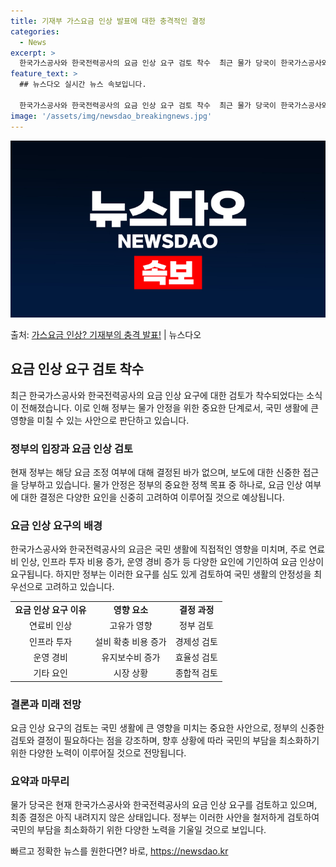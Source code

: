 ```yaml
---
title: 기재부 가스요금 인상 발표에 대한 충격적인 결정
categories:
  - News
excerpt: >
  한국가스공사와 한국전력공사의 요금 인상 요구 검토 착수  최근 물가 당국이 한국가스공사와 한국전력공사의 요금…
feature_text: >
  ## 뉴스다오 실시간 뉴스 속보입니다.

  한국가스공사와 한국전력공사의 요금 인상 요구 검토 착수  최근 물가 당국이 한국가스공사와 한국전력공사의 요금…
image: '/assets/img/newsdao_breakingnews.jpg'
---
```


![뉴스다오 속보](/assets/img/newsdao_breakingnews.jpg)

<p>출처: <a href="https://newsdao.kr/4001" rel="dofollow">가스요금 인상? 기재부의 충격 발표!</a> | 뉴스다오</p>

<h2 data-ke-size="size26">요금 인상 요구 검토 착수</h2>
<p data-ke-size="size16">최근 한국가스공사와 한국전력공사의 요금 인상 요구에 대한 검토가 착수되었다는 소식이 전해졌습니다. 이로 인해 정부는 물가 안정을 위한 중요한 단계로서, 국민 생활에 큰 영향을 미칠 수 있는 사안으로 판단하고 있습니다.</p>

<h3>정부의 입장과 요금 인상 검토</h3>
<p data-ke-size="size16">현재 정부는 해당 요금 조정 여부에 대해 결정된 바가 없으며, 보도에 대한 신중한 접근을 당부하고 있습니다. 물가 안정은 정부의 중요한 정책 목표 중 하나로, 요금 인상 여부에 대한 결정은 다양한 요인을 신중히 고려하여 이루어질 것으로 예상됩니다.</p>

<h3>요금 인상 요구의 배경</h3>
<p data-ke-size="size16">한국가스공사와 한국전력공사의 요금은 국민 생활에 직접적인 영향을 미치며, 주로 연료비 인상, 인프라 투자 비용 증가, 운영 경비 증가 등 다양한 요인에 기인하여 요금 인상이 요구됩니다. 하지만 정부는 이러한 요구를 심도 있게 검토하여 국민 생활의 안정성을 최우선으로 고려하고 있습니다.</p>

<table>
	<tr>
		<td style="text-align: center; height: 17px;"><b>요금 인상 요구 이유</b></td>
		<td style="text-align: center; height: 17px;"><b>영향 요소</b></td>
		<td style="text-align: center; height: 17px;"><b>결정 과정</b></td>
	</tr>
	<tr>
		<td style="text-align: center; height: 17px;">연료비 인상</td>
		<td style="text-align: center; height: 17px;">고유가 영향</td>
		<td style="text-align: center; height: 17px;">정부 검토</td>
	</tr>
	<tr>
		<td style="text-align: center; height: 17px;">인프라 투자</td>
		<td style="text-align: center; height: 17px;">설비 확충 비용 증가</td>
		<td style="text-align: center; height: 17px;">경제성 검토</td>
	</tr>
	<tr>
		<td style="text-align: center; height: 17px;">운영 경비</td>
		<td style="text-align: center; height: 17px;">유지보수비 증가</td>
		<td style="text-align: center; height: 17px;">효율성 검토</td>
	</tr>
	<tr>
		<td style="text-align: center; height: 17px;">기타 요인</td>
		<td style="text-align: center; height: 17px;">시장 상황</td>
		<td style="text-align: center; height: 17px;">종합적 검토</td>
	</tr>
</table>

<h3>결론과 미래 전망</h3>
<p data-ke-size="size16">요금 인상 요구의 검토는 국민 생활에 큰 영향을 미치는 중요한 사안으로, 정부의 신중한 검토와 결정이 필요하다는 점을 강조하며, 향후 상황에 따라 국민의 부담을 최소화하기 위한 다양한 노력이 이루어질 것으로 전망됩니다.</p>

<h3>요약과 마무리</h3>
<p data-ke-size="size16">물가 당국은 현재 한국가스공사와 한국전력공사의 요금 인상 요구를 검토하고 있으며, 최종 결정은 아직 내려지지 않은 상태입니다. 정부는 이러한 사안을 철저하게 검토하여 국민의 부담을 최소화하기 위한 다양한 노력을 기울일 것으로 보입니다.</p> 

빠르고 정확한 뉴스를 원한다면? 바로, <a href="https://newsdao.kr" rel="dofollow">https://newsdao.kr</a>


